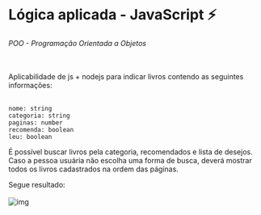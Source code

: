 # Lógica aplicada - JavaScript ⚡
###### POO - Programação Orientada a Objetos

<br>
Aplicabilidade de js + nodejs para indicar livros contendo as seguintes informações:
<br><br>

```
nome: string
categoria: string
paginas: number
recomenda: boolean
leu: boolean
```

É possível buscar livros pela categoria, recomendados e lista de desejos. Caso a pessoa usuária não escolha uma forma de busca, deverá mostrar todos os livros cadastrados na ordem das páginas.

Segue resultado:
<br><br>
![img](https://i.ibb.co/N7nRYrd/2021-06-02-1.png)

